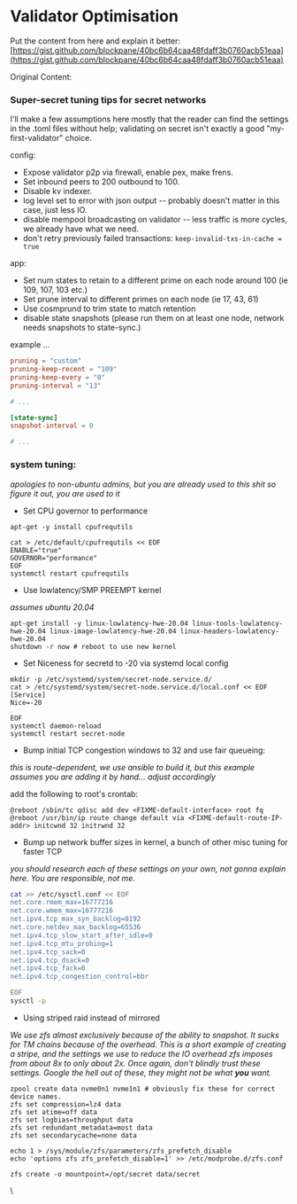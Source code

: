 # Validator Optimisation

Put the content from here and explain it better: [https://gist.github.com/blockpane/40bc6b64caa48fdaff3b0760acb51eaa](https://gist.github.com/blockpane/40bc6b64caa48fdaff3b0760acb51eaa)

Original Content:

### Super-secret tuning tips for secret networks

I'll make a few assumptions here mostly that the reader can find the settings in the .toml files without help; validating on secret isn't exactly a good "my-first-validator" choice.

config:

* Expose validator p2p via firewall, enable pex, make frens.
* Set inbound peers to 200 outbound to 100.
* Disable kv indexer.
* log level set to error with json output -- probably doesn't matter in this case, just less IO.
* disable mempool broadcasting on validator -- less traffic is more cycles, we already have what we need.
* don't retry previously failed transactions: `keep-invalid-txs-in-cache = true`

app:

* Set num states to retain to a different prime on each node around 100 (ie 109, 107, 103 etc.)
* Set prune interval to different primes on each node (ie 17, 43, 61)
* Use cosmprund to trim state to match retention
* disable state snapshots (please run them on at least one node, network needs snapshots to state-sync.)

example ...

```toml
pruning = "custom"
pruning-keep-recent = "109"
pruning-keep-every = "0"
pruning-interval = "13"

# ...

[state-sync]
snapshot-interval = 0

# ...
```

### system tuning:

_apologies to non-ubuntu admins, but you are already used to this shit so figure it out, you are used to it_

* Set CPU governor to performance

```shell
apt-get -y install cpufrequtils

cat > /etc/default/cpufrequtils << EOF
ENABLE="true"
GOVERNOR="performance"
EOF
systemctl restart cpufrequtils
```

* Use lowlatency/SMP PREEMPT kernel

_assumes ubuntu 20.04_

```shell
apt-get install -y linux-lowlatency-hwe-20.04 linux-tools-lowlatency-hwe-20.04 linux-image-lowlatency-hwe-20.04 linux-headers-lowlatency-hwe-20.04
shutdown -r now # reboot to use new kernel
```

* Set Niceness for secretd to -20 via systemd local config

```shell
mkdir -p /etc/systemd/system/secret-node.service.d/
cat > /etc/systemd/system/secret-node.service.d/local.conf << EOF
[Service]
Nice=-20

EOF
systemctl daemon-reload
systemctl restart secret-node
```

* Bump initial TCP congestion windows to 32 and use fair queueing:

_this is route-dependent, we use ansible to build it, but this example assumes you are adding it by hand... adjust accordingly_

add the following to root's crontab:

```
@reboot /sbin/tc qdisc add dev <FIXME-default-interface> root fq
@reboot /usr/bin/ip route change default via <FIXME-default-route-IP-addr> initcwnd 32 initrwnd 32
```

* Bump up network buffer sizes in kernel, a bunch of other misc tuning for faster TCP

_you should research each of these settings on your own, not gonna explain here. You are responsible, not me._

```bash
cat >> /etc/sysctl.conf << EOF
net.core.rmem_max=16777216
net.core.wmem_max=16777216
net.ipv4.tcp_max_syn_backlog=8192
net.core.netdev_max_backlog=65536
net.ipv4.tcp_slow_start_after_idle=0
net.ipv4.tcp_mtu_probing=1
net.ipv4.tcp_sack=0
net.ipv4.tcp_dsack=0
net.ipv4.tcp_fack=0
net.ipv4.tcp_congestion_control=bbr

EOF
sysctl -p
```

* Using striped raid instead of mirrored

_We use zfs almost exclusively because of the ability to snapshot. It sucks for TM chains because of the overhead. This is a short example of creating a stripe, and the settings we use to reduce the IO overhead zfs imposes from about 8x to only about 2x. Once again, don't blindly trust these settings. Google the hell out of these, they might not be what **you** want._

```
zpool create data nvme0n1 nvme1n1 # obviously fix these for correct device names.
zfs set compression=lz4 data
zfs set atime=off data
zfs set logbias=throughput data
zfs set redundant_metadata=most data
zfs set secondarycache=none data

echo 1 > /sys/module/zfs/parameters/zfs_prefetch_disable
echo 'options zfs zfs_prefetch_disable=1' >> /etc/modprobe.d/zfs.conf

zfs create -o mountpoint=/opt/secret data/secret
```

\
